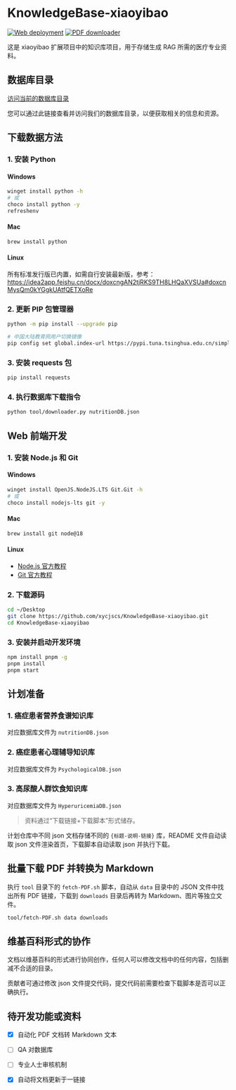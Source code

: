 # KnowledgeBase-xiaoyibao

[![Web deployment](https://github.com/xycjscs/KnowledgeBase-xiaoyibao/actions/workflows/deploy-Web.yml/badge.svg)][1]
[![PDF downloader](https://github.com/xycjscs/KnowledgeBase-xiaoyibao/actions/workflows/fetch-PDF.yml/badge.svg)][2]

这是 xiaoyibao 扩展项目中的知识库项目，用于存储生成 RAG 所需的医疗专业资料。

## 数据库目录

[访问当前的数据库目录](https://xycjscs.github.io/KnowledgeBase-xiaoyibao/)

您可以通过此链接查看并访问我们的数据库目录，以便获取相关的信息和资源。

## 下载数据方法

### 1. 安装 Python

#### Windows

```sh
winget install python -h
# 或
choco install python -y
refreshenv
```

#### Mac

```sh
brew install python
```

#### Linux

所有标准发行版已内置，如需自行安装最新版，参考：https://idea2app.feishu.cn/docx/doxcngAN2tjRKS9TH8LHQaXVSUa#doxcnMysQm0kYGgkUAtfQETXoRe

### 2. 更新 PIP 包管理器

```sh
python -m pip install --upgrade pip

# 中国大陆教育网用户切换镜像
pip config set global.index-url https://pypi.tuna.tsinghua.edu.cn/simple
```

### 3. 安装 requests 包

```sh
pip install requests
```

### 4. 执行数据库下载指令

```sh
python tool/downloader.py nutritionDB.json
```

## Web 前端开发

### 1. 安装 Node.js 和 Git

#### Windows

```sh
winget install OpenJS.NodeJS.LTS Git.Git -h
# 或
choco install nodejs-lts git -y
```

#### Mac

```sh
brew install git node@18
```

#### Linux

- [Node.js 官方教程](https://nodejs.org/en/download/package-manager/all)
- [Git 官方教程](https://git-scm.com/book/en/v2/Getting-Started-Installing-Git#_installing_on_linux)

### 2. 下载源码

```sh
cd ~/Desktop
git clone https://github.com/xycjscs/KnowledgeBase-xiaoyibao.git
cd KnowledgeBase-xiaoyibao
```

### 3. 安装并启动开发环境

```sh
npm install pnpm -g
pnpm install
pnpm start
```

## 计划准备

### 1. 癌症患者营养食谱知识库

对应数据库文件为 `nutritionDB.json`

### 2. 癌症患者心理辅导知识库

对应数据库文件为 `PsychologicalDB.json`

### 3. 高尿酸人群饮食知识库

对应数据库文件为 `HyperuricemiaDB.json`

> 资料通过“下载链接+下载脚本”形式储存。

计划仓库中不同 json 文档存储不同的 `{标题-说明-链接}` 库，README 文件自动读取 json 文件渲染首页，下载脚本自动读取 json 并执行下载。

## 批量下载 PDF 并转换为 Markdown

执行 `tool` 目录下的 `fetch-PDF.sh` 脚本，自动从 `data` 目录中的 JSON 文件中找出所有 PDF 链接，下载到 `downloads` 目录后再转为 Markdown、图片等独立文件。

```sh
tool/fetch-PDF.sh data downloads
```

## 维基百科形式的协作

文档以维基百科的形式进行协同创作，任何人可以修改文档中的任何内容，包括删减不合适的目录。

贡献者可通过修改 json 文件提交代码，提交代码前需要检查下载脚本是否可以正确执行。

## 待开发功能或资料

- [x] 自动化 PDF 文档转 Markdown 文本

- [ ] QA 对数据库

- [ ] 专业人士审核机制

- [x] 自动将文档更新于一链接

[1]: https://github.com/xycjscs/KnowledgeBase-xiaoyibao/actions/workflows/deploy-Web.yml
[2]: https://github.com/xycjscs/KnowledgeBase-xiaoyibao/actions/workflows/fetch-PDF.yml
